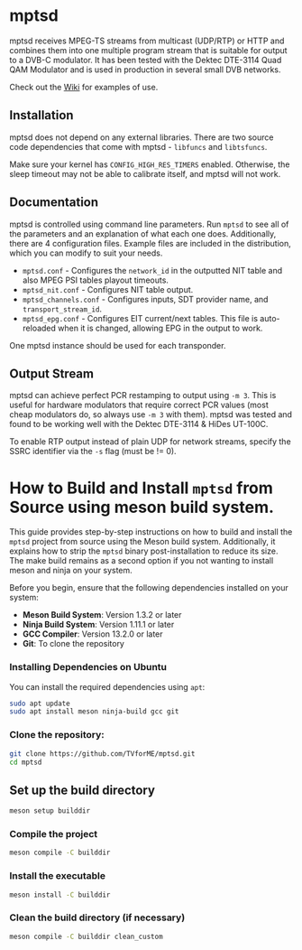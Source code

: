 # mptsd

mptsd receives MPEG-TS streams from multicast (UDP/RTP) or HTTP and combines them into one multiple program stream that is suitable for output to a DVB-C modulator. It has been tested with the Dektec DTE-3114 Quad QAM Modulator and is used in production in several small DVB networks.

Check out the [Wiki](https://github.com/TVforME/mptsd/wiki) for examples of use.

## Installation

mptsd does not depend on any external libraries. There are two source code dependencies that come with mptsd - `libfuncs` and `libtsfuncs`.

Make sure your kernel has `CONFIG_HIGH_RES_TIMERS` enabled. Otherwise, the sleep timeout may not be able to calibrate itself, and mptsd will not work.

## Documentation

mptsd is controlled using command line parameters. Run `mptsd` to see all of the parameters and an explanation of what each one does. Additionally, there are 4 configuration files. Example files are included in the distribution, which you can modify to suit your needs.

- `mptsd.conf` - Configures the `network_id` in the outputted NIT table and also MPEG PSI tables playout timeouts.
- `mptsd_nit.conf` - Configures NIT table output.
- `mptsd_channels.conf` - Configures inputs, SDT provider name, and `transport_stream_id`.
- `mptsd_epg.conf` - Configures EIT current/next tables. This file is auto-reloaded when it is changed, allowing EPG in the output to work.

One mptsd instance should be used for each transponder.

## Output Stream

mptsd can achieve perfect PCR restamping to output using `-m 3`. This is useful for hardware modulators that require correct PCR values (most cheap modulators do, so always use `-m 3` with them). mptsd was tested and found to be working well with the Dektec DTE-3114 & HiDes UT-100C.

To enable RTP output instead of plain UDP for network streams, specify the SSRC identifier via the `-s` flag (must be != 0).

# How to Build and Install `mptsd` from Source using meson build system.

This guide provides step-by-step instructions on how to build and install the `mptsd` project from source using the Meson build system. Additionally, it explains how to strip the `mptsd` binary post-installation to reduce its size.
The make build remains as a second option if you not wanting to install meson and ninja on your system.

Before you begin, ensure that the following dependencies installed on your system:

- **Meson Build System**: Version 1.3.2 or later
- **Ninja Build System**: Version 1.11.1 or later
- **GCC Compiler**: Version 13.2.0 or later
- **Git**: To clone the repository

### Installing Dependencies on Ubuntu

You can install the required dependencies using `apt`:

```bash
sudo apt update
sudo apt install meson ninja-build gcc git
```

### Clone the repository:

```bash
git clone https://github.com/TVforME/mptsd.git
cd mptsd
```
## Set up the build directory

```bash
meson setup builddir
```
### Compile the project

```bash
meson compile -C builddir
```

### Install the executable

```bash
meson install -C builddir
```

### Clean the build directory (if necessary)

```bash
meson compile -C builddir clean_custom
```
